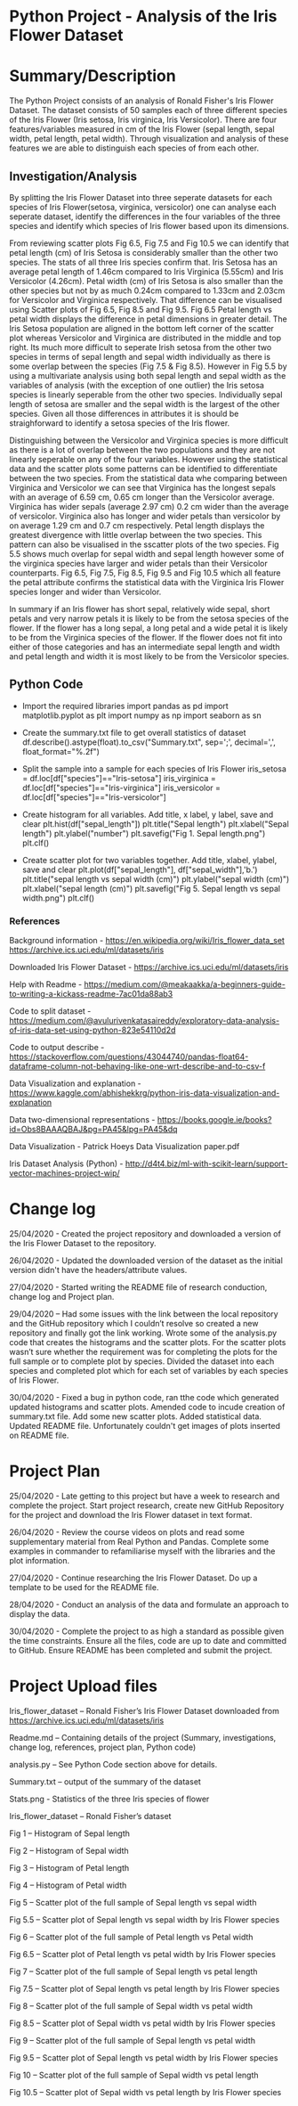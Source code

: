 # Python Project - Analysis of the Iris Flower Dataset


# Summary/Description
The Python Project consists of an analysis of Ronald Fisher's Iris Flower Dataset. The dataset consists of 50 samples each of three different species of the Iris Flower (Iris setosa, Iris virginica, Iris Versicolor). There are four features/variables measured in cm of the Iris Flower (sepal length, sepal width, petal length, petal width). Through visualization and analysis of these features we are able to distinguish each species of from each other.

## Investigation/Analysis

By splitting the Iris Flower Dataset into three seperate datasets for each species of Iris Flower(setosa, virginica, versicolor) one can analyse each seperate dataset, identify the differences in the four variables of the three species and identify which species of Iris flower based upon its dimensions.

From reviewing scatter plots Fig 6.5, Fig 7.5 and Fig 10.5 we can identify that petal length (cm) of Iris Setosa is considerably smaller than the other two species. The stats of all three Iris species confirm that. Iris Setosa has an average petal length of 1.46cm compared to Iris Virginica (5.55cm) and Iris Versicolor (4.26cm).
Petal width (cm) of Iris Setosa is also smaller than the other species but not by as much 0.24cm compared to 1.33cm and 2.03cm for Versicolor and Virginica respectively. That difference can be visualised using Scatter plots of Fig 6.5, Fig 8.5 and Fig 9.5. Fig 6.5 Petal length vs petal width displays the difference in petal dimensions 
in greater detail. The Iris Setosa population are aligned in the bottom left corner of the scatter plot whereas Versicolor and Virginica are distributed in the middle and top right. Its much more difficult to seperate Irish setosa from the other two species in terms of sepal length and sepal width individually as there is some overlap
between the species (Fig 7.5 & Fig 8.5). However in Fig 5.5 by using a multivariate analysis using both sepal length and sepal width as the variables of analysis (with the exception of one outlier) the Iris setosa species is linearly seperable from the other two species. Individually sepal length of setosa are smaller and the
sepal width is the largest of the other species. Given all those differences in attributes it is should be straighforward to identify a setosa species of the Iris flower.

Distinguishing between the Versicolor and Virginica species is more difficult as there is a lot of overlap between the two populations and they are not linearly seperable on any of the four variables. However using the statistical data and the scatter plots some patterns can be identified to differentiate between the two species.
From the statistical data whe comparing between Virginica and Versicolor we can see that Virginica has the longest sepals with an average of 6.59 cm, 0.65 cm longer than the Versicolor average. Virginica has wider sepals (average 2.97 cm) 0.2 cm wider than the average of versicolor. Virginica also has longer and wider petals than versicolor 
by on average 1.29 cm and 0.7 cm respectively. Petal length displays the greatest divergence with little overlap between the two species. This pattern can also be visualised  in the sscatter plots of the two species. Fig 5.5 shows much overlap for sepal width and sepal length however some of the virginica species have larger and wider petals 
than their Versicolor counterparts. Fig 6.5, Fig 7.5, Fig 8.5, Fig 9.5 and Fig 10.5 which all feature the petal attribute confirms the statistical data with the Virginica Iris Flower species longer and wider than Versicolor.

In summary if an Iris flower has short sepal, relatively wide sepal, short petals and very narrow petals it is likely to be from the setosa species of the flower. If the flower has a long sepal, a long petal and a wide petal it is likely to be from the Virginica species of the flower. If the flower does not fit into either of those categories
and has an intermediate sepal length and width and petal length and width it is most likely to be from the Versicolor species.




## Python Code

- Import the required libraries
import pandas as pd
import matplotlib.pyplot as plt
import numpy as np
import seaborn as sn

- Create the summary.txt file to get overall statistics of dataset
df.describe().astype(float).to_csv("Summary.txt", sep=';', decimal=',', float_format="%.2f")

- Split the sample into a sample for each species of Iris Flower
iris_setosa = df.loc[df["species"]=="Iris-setosa"]
iris_virginica = df.loc[df["species"]=="Iris-virginica"]
iris_versicolor = df.loc[df["species"]=="Iris-versicolor"]

- Create histogram for all variables. Add title, x label, y label, save and clear
plt.hist(df["sepal_length"])
plt.title("Sepal length")
plt.xlabel("Sepal length")
plt.ylabel("number")
plt.savefig("Fig 1. Sepal length.png")
plt.clf()

- Create scatter plot for two variables together. Add title, xlabel, ylabel, save and clear
plt.plot(df["sepal_length"], df["sepal_width"],'b.')
plt.title("sepal length vs sepal width (cm)")
plt.ylabel("sepal width (cm)")
plt.xlabel("sepal length (cm)")
plt.savefig("Fig 5. Sepal length vs sepal width.png")
plt.clf()

### References

Background information - https://en.wikipedia.org/wiki/Iris_flower_data_set https://archive.ics.uci.edu/ml/datasets/iris

Downloaded Iris Flower Dataset - https://archive.ics.uci.edu/ml/datasets/iris

Help with Readme - https://medium.com/@meakaakka/a-beginners-guide-to-writing-a-kickass-readme-7ac01da88ab3

Code to split dataset - https://medium.com/@avulurivenkatasaireddy/exploratory-data-analysis-of-iris-data-set-using-python-823e54110d2d

Code to output describe - https://stackoverflow.com/questions/43044740/pandas-float64-dataframe-column-not-behaving-like-one-wrt-describe-and-to-csv-f

Data Visualization and explanation - https://www.kaggle.com/abhishekkrg/python-iris-data-visualization-and-explanation

Data two-dimensional representations - https://books.google.ie/books?id=Obs8BAAAQBAJ&pg=PA45&lpg=PA45&dq

Data Visualization - Patrick Hoeys Data Visualization paper.pdf

Iris Dataset Analysis (Python) - http://d4t4.biz/ml-with-scikit-learn/support-vector-machines-project-wip/



# Change log

25/04/2020 - Created the project repository and downloaded a version of the Iris Flower Dataset to the repository. 

26/04/2020 - Updated the downloaded version of the dataset as the initial version didn't have the headers/attribute values. 

27/04/2020 - Started writing the README file of research conduction, change log and Project plan.

29/04/2020 – Had some issues with the link between the local repository and the GitHub repository which I couldn’t resolve so created a new repository and finally got the link working. Wrote some of the analysis.py code that creates the histograms and the scatter plots. For the scatter plots wasn’t sure whether the requirement was for completing the plots for the full sample or to complete plot by species. Divided the dataset into each species and completed plot which for each set of variables by each species of Iris Flower.

30/04/2020 - Fixed a bug in python code, ran tthe code which generated updated histograms and scatter plots. Amended code to incude creation of summary.txt file. Add some new scatter plots. Added statistical data. Updated README file. Unfortunately couldn't get images of plots inserted on README file.

# Project Plan

25/04/2020 - Late getting to this project but have a week to research and complete the project. Start project research, create new GitHub Repository for the project and download the Iris Flower dataset in text format. 

26/04/2020 - Review the course videos on plots and read some supplementary material from Real Python and Pandas. Complete some examples in commander to refamiliarise myself with the libraries and the plot information. 

27/04/2020 - Continue researching the Iris Flower Dataset. Do up a template to be used for the README file. 

28/04/2020 - Conduct an analysis of the data and formulate an approach to display the data.

30/04/2020 - Complete the project to as high a standard as possible given the time constraints. Ensure all the files, code are up to date and committed to GitHub. Ensure README has been completed and submit the project.

# Project Upload files

Iris_flower_dataset – Ronald Fisher’s Iris Flower Dataset downloaded from https://archive.ics.uci.edu/ml/datasets/iris

Readme.md – Containing details of the project (Summary, investigations, change log, references, project plan, Python code)

analysis.py – See Python Code section above for details.

Summary.txt – output of the summary of the dataset

Stats.png - Statistics of the three Iris species of flower

Iris_flower_dataset – Ronald Fisher’s dataset 

Fig 1 – Histogram of Sepal length

Fig 2 – Histogram of Sepal width

Fig 3 – Histogram of Petal length

Fig 4 – Histogram of Petal width

Fig 5 – Scatter plot of the full sample of Sepal length vs sepal width

Fig 5.5 – Scatter plot of Sepal length vs sepal width by Iris Flower species

Fig 6 – Scatter plot of the full sample of Petal length vs Petal width

Fig 6.5 – Scatter plot of Petal length vs petal width by Iris Flower species

Fig 7 – Scatter plot of the full sample of Sepal length vs petal length

Fig 7.5 – Scatter plot of Sepal length vs petal length by Iris Flower species

Fig 8 – Scatter plot of the full sample of Sepal width vs petal width

Fig 8.5 – Scatter plot of Sepal width vs petal width by Iris Flower species

Fig 9 – Scatter plot of the full sample of Sepal length vs petal width

Fig 9.5 – Scatter plot of Sepal length vs petal width by Iris Flower species

Fig 10 – Scatter plot of the full sample of Sepal width vs petal length

Fig 10.5 – Scatter plot of Sepal width vs petal length by Iris Flower species




